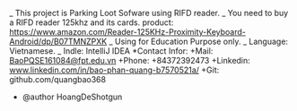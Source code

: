 _ This project is Parking Loot Sofware using RIFD reader.
_ You need to buy a RIFD reader 125khz and its cards.
	product: https://www.amazon.com/Reader-125KHz-Proximity-Keyboard-Android/dp/B07TMNZPXK
	_ Using for Education Purpose only.
_ Language: Vietnamese.
_ Indle: IntelliJ IDEA
*Contact Infor:
    +Mail: BaoPQSE161084@fpt.edu.vn
    +Phone: +84372392473
    +Linkedin: www.linkedin.com/in/bao-phan-quang-b7570521a/
    +Git: github.com/quangbao368
 * @author HoangDeShotgun
 
